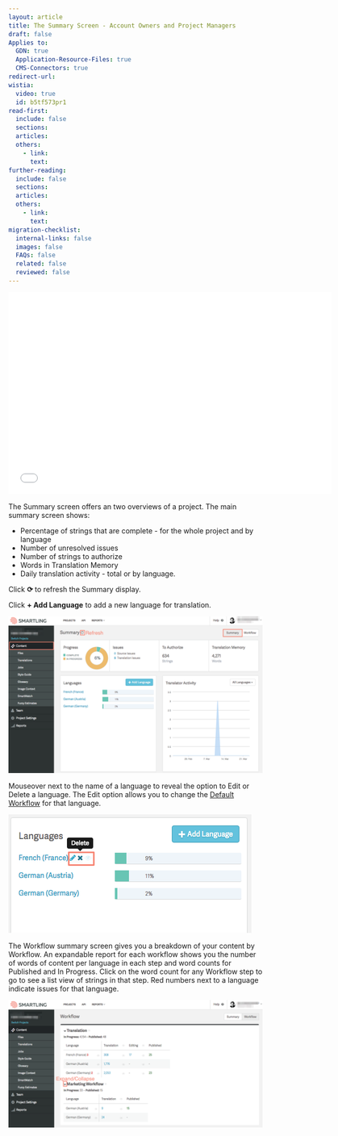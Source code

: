 ```yaml
---
layout: article
title: The Summary Screen - Account Owners and Project Managers
draft: false
Applies to:
  GDN: true
  Application-Resource-Files: true
  CMS-Connectors: true
redirect-url:
wistia:
  video: true
  id: b5tf573pr1
read-first:
  include: false
  sections:
  articles:
  others:
    - link:
      text:
further-reading:
  include: false
  sections:
  articles:
  others:
    - link:
      text:
migration-checklist:
  internal-links: false
  images: false
  FAQs: false
  related: false
  reviewed: false
---
```



<iframe class="wistia_embed" src="//fast.wistia.net/embed/iframe/b5tf573pr1" name="wistia_embed" width="640" height="400" frameborder="0" scrolling="no" allowfullscreen=""></iframe>

The Summary screen offers an two overviews of a project. The main summary screen shows:

* Percentage of strings that are complete - for the whole project and by language
* Number of unresolved issues
* Number of strings to authorize
* Words in Translation Memory
* Daily translation activity - total or by language.


Click **⟳** to refresh the Summary display.

Click **+ Add Language** to add a new language for translation.

![](/uploads/versions/summary1---x----1241-767x---.png)

Mouseover next to the name of a language to reveal the option to Edit or Delete a language. The Edit option allows you to change the [Default Workflow](/hc/en-us/articles/203604913#Default) for that language.

![](/uploads/versions/summary2---x----482-235x---.png)

The Workflow summary screen gives you a breakdown of your content by Workflow. An expandable report for each workflow shows you the number of words of content per language in each step and word counts for Published and In Progress. Click on the word count for any Workflow step to go to see a list view of strings in that step. Red numbers next to a language indicate issues for that language.

![](/uploads/versions/summary3---x----1240-623x---.png)